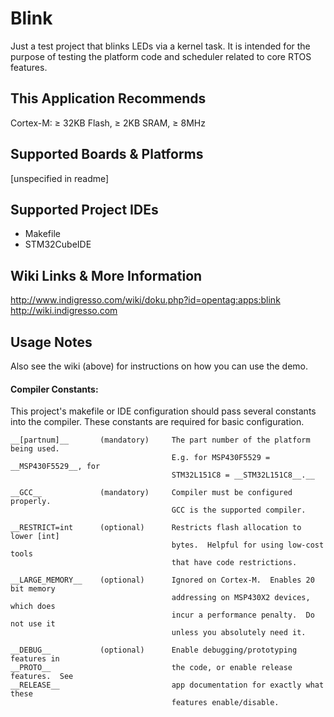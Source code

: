 # Blink

Just a test project that blinks LEDs via a kernel task.  It is intended for 
the purpose of testing the platform code and scheduler related to core RTOS features.


## This Application Recommends

Cortex-M: ≥ 32KB Flash, ≥ 2KB SRAM, ≥ 8MHz


## Supported Boards & Platforms

[unspecified in readme]

## Supported Project IDEs

* Makefile
* STM32CubeIDE


## Wiki Links & More Information

http://www.indigresso.com/wiki/doku.php?id=opentag:apps:blink
http://wiki.indigresso.com


## Usage Notes

Also see the wiki (above) for instructions on how you can use the demo.

#### Compiler Constants:

This project's makefile or IDE configuration should pass several constants into
the compiler.  These constants are required for basic configuration.

```
__[partnum]__       (mandatory)     The part number of the platform being used.
                                    E.g. for MSP430F5529 = __MSP430F5529__, for
                                    STM32L151C8 = __STM32L151C8__.__
    
__GCC__             (mandatory)     Compiler must be configured properly.  
                                    GCC is the supported compiler.

__RESTRICT=int      (optional)      Restricts flash allocation to lower [int]
                                    bytes.  Helpful for using low-cost tools
                                    that have code restrictions.

__LARGE_MEMORY__    (optional)      Ignored on Cortex-M.  Enables 20 bit memory
                                    addressing on MSP430X2 devices, which does
                                    incur a performance penalty.  Do not use it
                                    unless you absolutely need it.

__DEBUG__           (optional)      Enable debugging/prototyping features in
__PROTO__                           the code, or enable release features.  See
__RELEASE__                         app documentation for exactly what these 
                                    features enable/disable.
```
